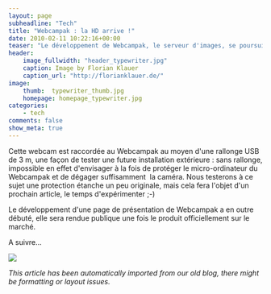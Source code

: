 ```yaml
---
layout: page
subheadline: "Tech"
title: "Webcampak : la HD arrive !"
date: 2010-02-11 10:22:16+00:00
teaser: "Le développement de Webcampak, le serveur d'images, se poursuit, avec  l'essai ce matin d'une webcam HD offrant une résolution de 1024 x 768  et délivrant des images de superbe qualité !"
header:
    image_fullwidth: "header_typewriter.jpg"
    caption: Image by Florian Klauer
    caption_url: "http://florianklauer.de/"
image:
    thumb:  typewriter_thumb.jpg
    homepage: homepage_typewriter.jpg
categories:
    - tech
comments: false
show_meta: true
---
```

Cette webcam est raccordée au Webcampak au moyen d'une rallonge USB  de 3 m, une façon de tester une future installation extérieure : sans  rallonge, impossible en effet d'envisager à la fois de protéger le  micro-ordinateur du Webcampak et de dégager suffisamment  la caméra.  Nous testerons à ce sujet une protection étanche un peu originale, mais  cela fera l'objet d'un prochain article, le temps d'expérimenter ;-)

Le développement d'une page de présentation de Webcampak a en outre  débuté, elle sera rendue publique une fois le produit officiellement sur  le marché.

A suivre...

![](http://infracom-france.com/blog2/wp-content/uploads/2010/02/eye-300x220.jpg)

_This article has been automatically imported from our old blog, there might be formatting or layout issues._
